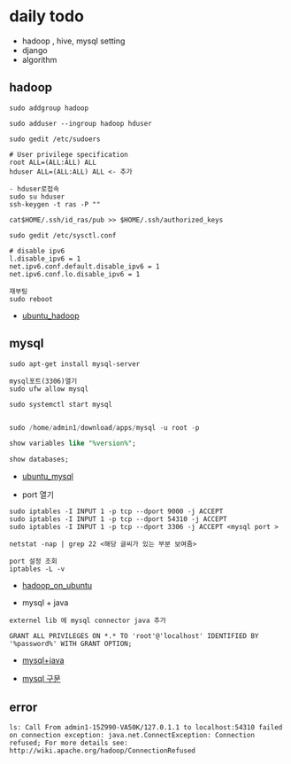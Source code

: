 # daily todo

- hadoop , hive, mysql setting
- django
- algorithm


## hadoop

```
sudo addgroup hadoop

sudo adduser --ingroup hadoop hduser

sudo gedit /etc/sudoers

# User privilege specification
root ALL=(ALL:ALL) ALL
hduser ALL=(ALL:ALL) ALL <- 추가

- hduser로접속
sudo su hduser
ssh-keygen -t ras -P ""

cat$HOME/.ssh/id_ras/pub >> $HOME/.ssh/authorized_keys

sudo gedit /etc/sysctl.conf

# disable ipv6
l.disable_ipv6 = 1
net.ipv6.conf.default.disable_ipv6 = 1
net.ipv6.conf.lo.disable_ipv6 = 1

재부팅
sudo reboot

```

- [ubuntu_hadoop](https://riothaid.tistory.com/178)

## mysql

```
sudo apt-get install mysql-server

mysql포트(3306)열기
sudo ufw allow mysql

sudo systemctl start mysql
```


```sql

sudo /home/admin1/download/apps/mysql -u root -p

show variables like "%version%";

show databases;

```

- [ubuntu_mysql](https://dejavuqa.tistory.com/317)


- port 열기

```
sudo iptables -I INPUT 1 -p tcp --dport 9000 -j ACCEPT
sudo iptables -I INPUT 1 -p tcp --dport 54310 -j ACCEPT
sudo iptables -I INPUT 1 -p tcp --dport 3306 -j ACCEPT <mysql port >

netstat -nap | grep 22 <해당 글씨가 있는 부분 보여줌>

port 설정 조회
iptables -L -v
```

- [hadoop_on_ubuntu](https://www.michael-noll.com/tutorials/running-hadoop-on-ubuntu-linux-single-node-cluster/)


- mysql + java

```
externel lib 에 mysql connector java 추가

GRANT ALL PRIVILEGES ON *.* TO 'root'@'localhost' IDENTIFIED BY '%password%' WITH GRANT OPTION;
```

- [mysql+java](https://ppost.tistory.com/entry/MySQL%EA%B3%BC-JAVA-%EC%97%B0%EB%8F%99%EC%9D%84-%EC%9C%84%ED%95%9C-MySQL-Connector-%EB%8B%A4%EC%9A%B4-%EB%B0%8F-%EC%84%A4%EC%B9%98)

- [mysql 구문](https://nickjoit.tistory.com/144)


## error

```
ls: Call From admin1-15Z990-VA50K/127.0.1.1 to localhost:54310 failed on connection exception: java.net.ConnectException: Connection refused; For more details see:  http://wiki.apache.org/hadoop/ConnectionRefused

```